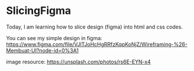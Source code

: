 # SlicingFigma

Today, I am learning how to slice design (figma) into html and css codes.

You can see my simple design in figma: 
https://www.figma.com/file/VJlTJoHcHgRRfzKqpKoNjZ/Wireframing-%26-Membuat-UI?node-id=0%3A1

image resource:
https://unsplash.com/photos/rs6E-EYN-x4
